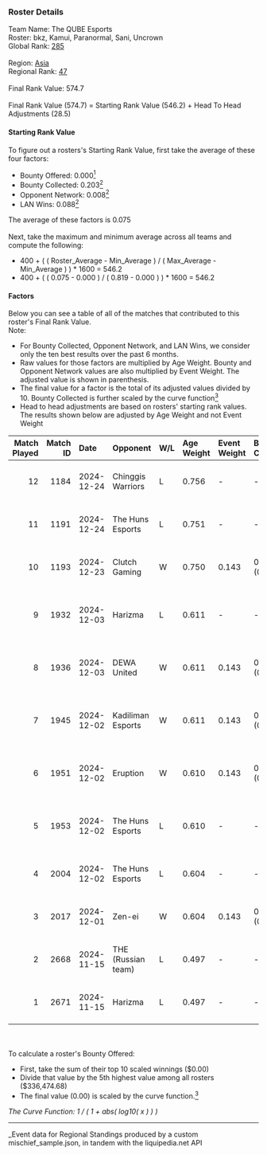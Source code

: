 ### Roster Details<br />
Team Name: The QUBE Esports<br />
Roster: bkz, Kamui, Paranormal, Sani, Uncrown<br />
Global Rank: [285](../../standings_global_2025_03_01.md)<br />
<br />
Region: [Asia]( ../../standings_asia_2025_03_01.md)<br />
Regional Rank: [47]( ../../standings_asia_2025_03_01.md)<br />
<br />
Final Rank Value:  574.7<br />
<br />
Final Rank Value (574.7) = Starting Rank Value (546.2) + Head To Head Adjustments (28.5)<br />

#### Starting Rank Value<br />
To figure out a rosters's Starting Rank Value, first take the average of these four factors:<br />
- Bounty Offered: 0.000[<sup>1</sup>](#table2)
- Bounty Collected: 0.203[<sup>2</sup>](#table1)
- Opponent Network: 0.008[<sup>2</sup>](#table1)
- LAN Wins: 0.088[<sup>2</sup>](#table1)

The average of these factors is 0.075<br />
<br />
Next, take the maximum and minimum average across all teams and compute the following:<br />
- 400 + ( ( Roster_Average - Min_Average ) / ( Max_Average - Min_Average ) ) * 1600 = 546.2
- 400 + ( ( 0.075 - 0.000 ) / ( 0.819 - 0.000 ) ) * 1600 = 546.2


#### Factors<br />
Below you can see a table of all of the matches that contributed to this roster's Final Rank Value.<br />
Note:<br />

- For Bounty Collected, Opponent Network, and LAN Wins, we consider only the ten best results over the past 6 months.
- Raw values for those factors are multiplied by Age Weight. Bounty and Opponent Network values are also multiplied by Event Weight. The adjusted value is shown in parenthesis.
- The final value for a factor is the total of its adjusted values divided by 10. Bounty Collected is further scaled by the curve function[<sup>3</sup>](#curveFunction)
- Head to head adjustments are based on rosters' starting rank values. The results shown below are adjusted by Age Weight and not Event Weight
<span id="table1"></span><br />


| Match Played | Match ID | Date       | Opponent           | W/L | Age Weight | Event Weight | Bounty Collected | Opponent Network | LAN Wins  | H2H Adj. | Roster                                     |
| -: | -: | :- | :- | :- | :- | :- | :- | :- | :- | -: | :- |
|           12 |     1184 | 2024-12-24 | Chinggis Warriors  | L   | 0.756      | -            | -                | -                | -         |    -2.54 | bkz, Kamui, Paranormal, Sani, Uncrown      |
|           11 |     1191 | 2024-12-24 | The Huns Esports   | L   | 0.751      | -            | -                | -                | -         |    -2.73 | bkz, Kamui, Paranormal, Sani, Uncrown      |
|           10 |     1193 | 2024-12-23 | Clutch Gaming      | W   | 0.750      | 0.143        | 0.000 (0.000)    | 0.052 (0.006)    | 1 (0.750) |    10.45 | bkz, Kamui, Paranormal, Sani, Uncrown      |
|            9 |     1932 | 2024-12-03 | Harizma            | L   | 0.611      | -            | -                | -                | -         |    -3.95 | bkz, crystalised, Kamui, Paranormal, ZeDGe |
|            8 |     1936 | 2024-12-03 | DEWA United        | W   | 0.611      | 0.143        | 0.000 (0.000)    | 0.192 (0.017)    | 0 (0.000) |    10.89 | bkz, crystalised, Kamui, Paranormal, ZeDGe |
|            7 |     1945 | 2024-12-02 | Kadiliman Esports  | W   | 0.611      | 0.143        | 0.000 (0.000)    | 0.034 (0.003)    | 0 (0.000) |     5.57 | bkz, crystalised, Kamui, Paranormal, ZeDGe |
|            6 |     1951 | 2024-12-02 | Eruption           | W   | 0.610      | 0.143        | 0.014 (0.001)    | 0.658 (0.057)    | 0 (0.000) |    16.98 | bkz, crystalised, Kamui, Paranormal, ZeDGe |
|            5 |     1953 | 2024-12-02 | The Huns Esports   | L   | 0.610      | -            | -                | -                | -         |    -1.64 | bkz, crystalised, Kamui, Paranormal, ZeDGe |
|            4 |     2004 | 2024-12-02 | The Huns Esports   | L   | 0.604      | -            | -                | -                | -         |    -1.53 | aNSeLMO, bkz, Kamui, Paranormal, ZeDGe     |
|            3 |     2017 | 2024-12-01 | Zen-ei             | W   | 0.604      | 0.143        | 0.000 (0.000)    | 0.000 (0.000)    | 0 (0.000) |     5.79 | aNSeLMO, bkz, Kamui, Paranormal, ZeDGe     |
|            2 |     2668 | 2024-11-15 | THE (Russian team) | L   | 0.497      | -            | -                | -                | -         |    -5.97 | bkz, Kamui, m4mc, Paranormal, ZeDGe        |
|            1 |     2671 | 2024-11-15 | Harizma            | L   | 0.497      | -            | -                | -                | -         |    -2.86 | bkz, Kamui, m4mc, Paranormal, ZeDGe        |

<br />
<span id="table2"></span><br />
To calculate a roster's Bounty Offered:<br />

- First, take the sum of their top 10 scaled winnings ($0.00)
- Divide that value by the 5th highest value among all rosters ($336,474.68)
- The final value (0.00) is scaled by the curve function.[<sup>3</sup>](#curveFunction)

<span id="curveFunction"></span>_The Curve Function: 1 / ( 1 + abs( log10( x ) ) )_<br />

---
_Event data for Regional Standings produced by a custom mischief_sample.json, in tandem with the liquipedia.net API<br />
